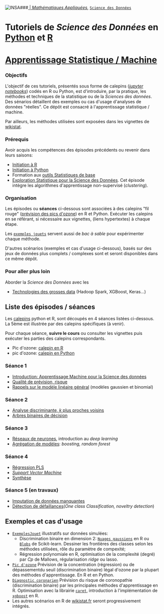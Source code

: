 ###<a href="http://www.insa-toulouse.fr/" ><img src="http://www.math.univ-toulouse.fr/~besse/Wikistat/Images/Logo_INSAvilletoulouse-RVB.png" style="float:left; max-width: 80px; display: inline" alt="INSA"/> |  [*Mathématiques Appliquées*](http://www.math.insa-toulouse.fr/fr/index.html), [`Science des Données`](http://www.math.insa-toulouse.fr/fr/enseignement.html) 

# Tutoriels de *Science des Données* en [Python](https://www.python.org/) et [R](https://cran.r-project.org/)

# [Apprentissage Statistique / Machine](\http://wikistat.fr)

### Objectifs

L'objectif de ces tutoriels, présentés sous forme de calepins ([*jupyter notebooks*](http://jupyter.org/)) codés en R ou Python, est d'introduire, par la pratique, les méthodes et techniques de la statistique ou de la *Sciences des données*. Des sénarios détaillent des exemples ou cas d'usage  d'analyses de données "réelles".  Ce dépôt est consacré à l'apprentissage statistique / machine.  

Par ailleurs, les méthodes utilisées  sont exposées dans les vignettes de [wikistat](http://wikistat.fr/).

### Prérequis
Avoir acquis les compétences des épisodes précédents ou revenir dans leurs saisons:

- [Initiation à R](https://github.com/wikistat/Intro-R)
- [Initiation à Python](https://github.com/wikistat/Intro-Python)
- Formation aux [outils Statistiques de base](https://github.com/wikistat/StatElem)
- [Exploration Statistique pour la Science des Données](https://github.com/wikistat/Exploration). Cet épisode intègre les algorithmes d'apprentissage non-supervisé (*clustering*).

### Organisation
Les épisodes ou **séances** ci-dessous sont associées à des calepins "fil rouge" ([prévision des pics d'ozone](https://github.com/wikistat/Apprentissage/tree/master/Pic-ozone)) en R et Python. Exécuter les calepins en se référant, si nécessaire aux vignettes, (liens hypertextes) à chaque étape. 

Les [`exemples jouets`](https://github.com/wikistat/Apprentissage/tree/master/ExemplesJouet) servent aussi de *bac à sable* pour expérimenter chaque méthode. 

D'autres scénarios (exemples et cas d'usage ci-dessous), basés sur des jeux de données plus complets / complexes sont et seront disponibles dans ce même dépôt.

### Pour aller plus loin
Aborder la *Science des Données* avec les 

- [Technologies des grosses data](https://github.com/wikistat/Ateliers-Big-Data) (Hadoop Spark, XGBoost, Keras...)

## Liste des épisodes / séances 
Les [calepins]((https://github.com/wikistat/Apprentissage/tree/master/Pic-ozone)) python et R, sont découpés en 4 séances listées ci-dessous. La 5ème est illustrée par des calepins spécifiques (à venir).

Pour chaque séance, **suivre le cours** ou consulter les vignettes puis exécuter les parties des calepins correspondants. 

- Pic d'ozone: [calepin en R](https://github.com/wikistat/Apprentissage/blob/master/Pic-ozone/Apprent-R-Ozone.ipynb)
- pic d'ozone: [calepin en Python](https://github.com/wikistat/Apprentissage/blob/master/Pic-ozone/Apprent-Python-Ozone.ipynb)

### Séance 1 
- [Introduction: Apprentissage Machine pour la Science des données](http://wikistat.fr/pdf/st-m-app-intro.pdf)
- [Qualité de prévision, risque](http://wikistat.fr/pdf/st-m-app-risque-estim.pdf)
- [Rappels sur le modèle linéaire général](http://wikistat.fr/pdf/st-m-app-rlogit.pdf) (modèles gaussien et binomial)

### Séance 2
- [Analyse discriminante, *k* plus proches voisins](http://wikistat.fr/pdf/st-m-app-add.pdf)
- [Arbres binaires de décision](http://wikistat.fr/pdf/st-m-app-cart.pdf)

### Séance 3
- [Réseaux de neurones](http://wikistat.fr/pdf/st-m-app-rn.pdf), introduction au *deep learning*
- [Agrégation de modèles](http://wikistat.fr/pdf/st-m-app-agreg.pdf): *boosting, random forest*

### Séance 4
- [Régression PLS](http://wikistat.fr/pdf/st-m-app-sparse-pls.pdf)
- [*Support Vector Machine*](http://wikistat.fr/pdf/st-m-app-svm.pdf)
- [Synthèse](http://wikistat.fr/pdf/st-m-app-conclusion.pdf)

### Séance 5 (en travaux)
- [Imputation de données manquantes](http://wikistat.fr/pdf/st-m-app-idm.pdf)
- [Détection de défaillances]()(*One class Classification, noveltry detection*) 


## Exemples et cas d'usage

- [`ExemplesJouet`](https://github.com/wikistat/Apprentissage/tree/master/ExemplesJouet) illustratifs sur données simulées:
	- Discrimination binaire en dimension 2: [`Nuages gaussiens`](https://github.com/wikistat/Apprentissage/tree/master/ExemplesJouet/Apprent-R-Clouds.ipynb) en R ou [`Blobs`](https://github.com/wikistat/Apprentissage/tree/master/ExemplesJouet/Apprent-Python-Blobs.ipynb) de Scikit-learn. Dessiner les frontières des classes selon les méthodes utilisées, rôle du paramètre de compexité;
	- Régression polynomiale en R, optimisation de la complexité (degré) par *Cp* de Mallows, régularisation *ridge* ou lasso.
- [`Pic d'ozone`](https://github.com/wikistat/Apprentissage/tree/master/Pic-ozone) Prévision de la concentration (régression) ou de dépassementdu seuil (discrimination binaire) légal d'ozone par la plupart des méthodes d'apprentissage. En R et en Python.
- [`Diagnostic coronarien`](https://github.com/wikistat/Apprentissage/tree/master/Diag-coro) Prévision du risque de coronopathie (discrimination binaire) par les principales méthodes d'apprentissage en R. Optimisation avec la librairie [`caret`](http://topepo.github.io/caret/index.html), introduction à l'implémentation de [`xgboost`](https://xgboost.readthedocs.io/en/latest/) en R.
- Les autres scénarios en R de [wikistat.fr](http://wikistat.fr/) seront progressivement intégrés.
